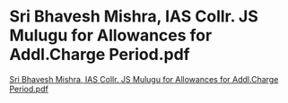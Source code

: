 # Sri Bhavesh Mishra, IAS Collr. JS Mulugu for Allowances for Addl.Charge Period.pdf

[Sri Bhavesh Mishra, IAS Collr. JS Mulugu for Allowances for Addl.Charge Period.pdf](../files/0e75d3d1-c73f-459b-ab14-3c522dc43219.pdf)